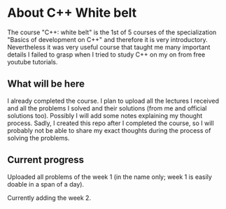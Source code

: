 # About C++ White belt

The course "C++: white belt" is the 1st of 5 courses of the specialization "Basics of development on C++" and therefore it is very
introductory. Nevertheless it was very useful course that taught me many important details I failed to grasp when I tried to study
C++ on my on from free youtube tutorials.

## What will be here

I already completed the course. I plan to upload all the lectures I received and all the problems I solved and their solutions (from me
and official solutions too). Possibly I will add some notes explaining my thought process. Sadly, I created this repo after I completed
the course, so I will probably not be able to share my exact thoughts during the process of solving the problems.

## Current progress

Uploaded all problems of the week 1 (in the name only; week 1 is easily doable in a span of a day).

Currently adding the week 2.

